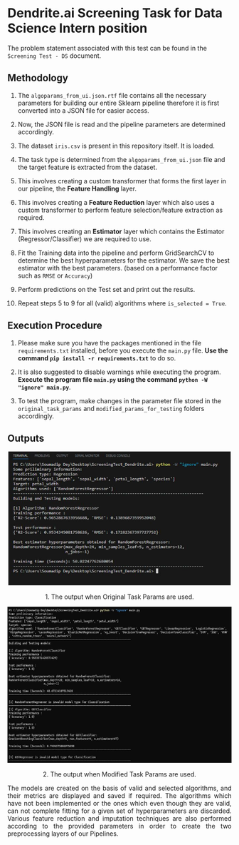 # Dendrite.ai Screening Task for Data Science Intern position
The problem statement associated with this test can be found in the `Screening Test - DS` document.

## Methodology

1. The `algoparams_from_ui.json.rtf` file contains all the necessary parameters for building our entire Sklearn pipeline therefore it is first converted into a JSON file for easier access.

2. Now, the JSON file is read and the pipeline parameters are determined accordingly.

3. The dataset `iris.csv` is present in this repository itself. It is loaded.

4. The task type is determined from the `algoparams_from_ui.json` file and the target feature is extracted from the dataset.

5. This involves creating a custom transformer that forms the first layer in our pipeline, the **Feature Handling** layer.

6. This involves creating a **Feature Reduction** layer which also uses a custom transformer to perform feature selection/feature 
extraction as required.

7. This involves creating an **Estimator** layer which contains the Estimator (Regressor/Classifier) we are required to use.

8. Fit the Training data into the pipeline and perform GridSearchCV to determine the best hyperparameters for the estimator. We save the best estimator with the best parameters. (based on a performance factor such as  `RMSE` or `Accuracy`)

9. Perform predictions on the Test set and print out the results.

10. Repeat steps 5 to 9 for all (valid) algorithms where `is_selected = True`. 

## Execution Procedure

1. Please make sure you have the packages mentioned in the file `requirements.txt` installed, before you execute the `main.py` file. **Use the command `pip install -r requirements.txt`** to do so.

2. It is also suggested to disable warnings while executing the program. **Execute the program file `main.py` using the command `python -W "ignore" main.py`**.

3. To test the program, make changes in the parameter file stored in the `original_task_params` and `modified_params_for_testing` folders accordingly.

## Outputs

<p align = "center" >
  <img id = "image_1" src="https://github.com/SoumadipDey/ScreeningTest_Dendrite.ai/blob/3e24a6d18d2cf06ed0aafc4e56aae9068eb038d3/Media/Screenshot_1.JPG" width="500" height = "300"/> </p>
<p align = "center">1. The output when Original Task Params are used.</p>


<p align = "center">
    <img src="https://github.com/SoumadipDey/ScreeningTest_Dendrite.ai/blob/3e24a6d18d2cf06ed0aafc4e56aae9068eb038d3/Media/Screenshot_2.JPG" width="613" height = "350"/> 
</p>
<p align = "center">2. The output when Modified Task Params are used.</p>

<p align = "justify">The models are created on the basis of valid and selected algorithms, and their metrics are displayed and saved if required. The algorithms which have not been implemented or the ones which even though they are valid, can not complete fitting for a given set of hyperparameters are discarded. Various feature reduction and imputation techniques are also performed according to the provided parameters in order to create the two preprocessing layers of our Pipelines.</p> 


